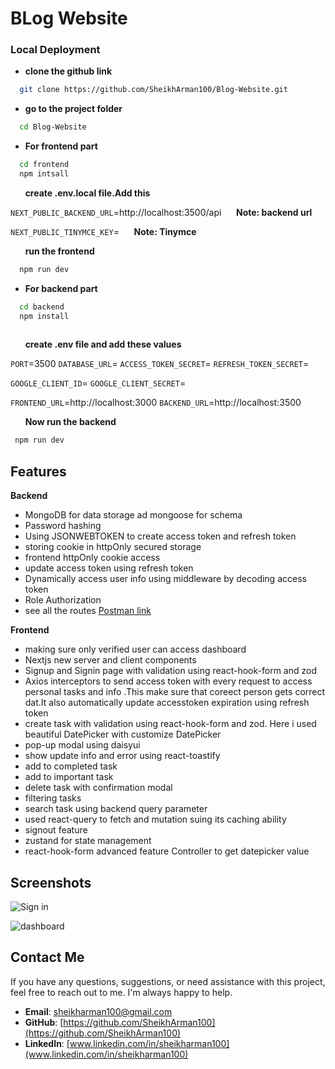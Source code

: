 
# BLog Website


### Local Deployment
- __clone the github link__
```bash
  git clone https://github.com/SheikhArman100/Blog-Website.git
```
- __go to the project folder__
```bash
  cd Blog-Website
```
- __For frontend part__
```bash
  cd frontend
  npm intsall
```
&nbsp; &nbsp; &nbsp; __create .env.local file.Add this__

`NEXT_PUBLIC_BACKEND_URL`=http://localhost:3500/api &nbsp; &nbsp; &nbsp;**Note: backend url**

`NEXT_PUBLIC_TINYMCE_KEY`= &nbsp; &nbsp; &nbsp;**Note: Tinymce**



&nbsp; &nbsp; &nbsp; __run the frontend__
```bash
  npm run dev
```
- __For backend part__
```bash
  cd backend
  npm install
  
```
&nbsp; &nbsp; &nbsp; __create .env file  and add these values__

`PORT`=3500
`DATABASE_URL`=
`ACCESS_TOKEN_SECRET`=
`REFRESH_TOKEN_SECRET`=

`GOOGLE_CLIENT_ID`=
`GOOGLE_CLIENT_SECRET`=

`FRONTEND_URL`=http://localhost:3000
`BACKEND_URL`=http://localhost:3500

&nbsp; &nbsp; &nbsp; __Now run the backend__
```bash
 npm run dev
```







## Features

__Backend__

- MongoDB for data storage ad mongoose for schema
- Password hashing
- Using JSONWEBTOKEN to create access token and refresh token
- storing cookie in httpOnly secured storage
- frontend httpOnly cookie access
- update access token using refresh token
- Dynamically access user info using middleware by decoding access token
- Role Authorization
- see all the routes [Postman link](https://warped-zodiac-72434.postman.co/workspace/New-Team-Workspace~492f40e7-418b-4f1a-ab4d-7ad4fd632812/collection/20344907-6dd3714d-aab2-415b-8551-324933421c80?action=share&creator=20344907)

__Frontend__
- making sure only verified user can access dashboard
- Nextjs new server and client components
- Signup and Signin page with validation using react-hook-form and zod
- Axios interceptors to send access token with every request to access personal tasks and info .This make sure that coreect person gets correct dat.It also automatically update accesstoken expiration using refresh token
- create task with validation using react-hook-form and zod. Here i used beautiful DatePicker with customize DatePicker
- pop-up modal using daisyui
- show update info and error using react-toastify
- add to completed task
- add to important task
- delete task with confirmation modal
- filtering tasks
- search task using backend query parameter
- used react-query to fetch and mutation suing its caching ability
- signout feature
- zustand for state management
- react-hook-form advanced feature Controller to get datepicker value




## Screenshots

![Sign in](https://drive.google.com/uc?export=view&id=1hvoI53Tv8fjtcafoiSUxuNocBwFIdUSG)

![dashboard](https://drive.google.com/uc?export=view&id=1MCXDh3aBhv_Rb_t1-kmlhfY-AW4sJOt-)




## Contact Me

If you have any questions, suggestions, or need assistance with this project, feel free to reach out to me. I'm always happy to help.

- **Email**: [sheikharman100@gmail.com](sheikharman100@gmail.com)
- **GitHub**: [https://github.com/SheikhArman100](https://github.com/SheikhArman100)
- **LinkedIn**: [www.linkedin.com/in/sheikharman100](www.linkedin.com/in/sheikharman100)

